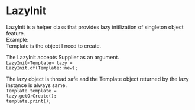 # LazyInit
LazyInit is a helper class that provides lazy initlization of singleton object feature.<br>
Example:<br>
Template is the object I need to create. <br>

The LazyInit accepts Supplier as an argument.<br>
<code>LazyInit&lt;Template&gt; lazy = LazyInit.of(Template::new);</code>

The lazy object is thread safe and the Template object returned by the lazy instance is always same.<br>
<code>Template template = lazy.getOrCreate();</code><br>
<code>template.print();</code>
